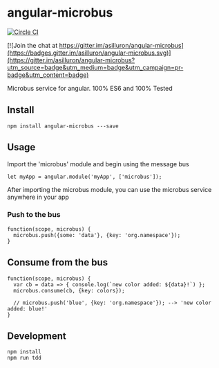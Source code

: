 # angular-microbus
[![Circle CI](https://circleci.com/gh/asilluron/angular-microbus/tree/master.svg?style=shield)](https://circleci.com/gh/asilluron/angular-microbus/tree/master)

[![Join the chat at https://gitter.im/asilluron/angular-microbus](https://badges.gitter.im/asilluron/angular-microbus.svg)](https://gitter.im/asilluron/angular-microbus?utm_source=badge&utm_medium=badge&utm_campaign=pr-badge&utm_content=badge)


Microbus service for angular. 100% ES6 and 100% Tested

## Install
```
npm install angular-microbus ---save
```

## Usage
Import the 'microbus' module and begin using the message bus
```
let myApp = angular.module('myApp', ['microbus']);
```

After importing the microbus module, you can use the microbus service anywhere in your app

### Push to the bus
```
function(scope, microbus) {
  microbus.push({some: 'data'}, {key: 'org.namespace'});
}
```

## Consume from the bus
```
function(scope, microbus) {
  var cb = data => { console.log(`new color added: ${data}!`) };
  microbus.consume(cb, {key: colors});

  // microbus.push('blue', {key: 'org.namespace'}); --> 'new color added: blue!'
}
```


## Development
```
npm install
npm run tdd
```
